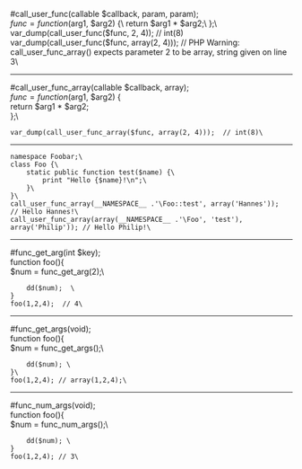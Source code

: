 #call_user_func(callable $callback, param, param);\
	$func = function($arg1, $arg2) {\
        return $arg1 * $arg2;\
	};\
	var_dump(call_user_func($func, 2, 4));	       // int(8)\
	var_dump(call_user_func($func, array(2, 4)));  // PHP Warning:  call_user_func_array() expects parameter 2 to be array, string given on line 3\
	
***	
#call_user_func_array(callable $callback, array);\
	$func = function($arg1, $arg2) {\
	    return $arg1 * $arg2;\
	};\

	var_dump(call_user_func_array($func, array(2, 4)));  // int(8)\
***
	namespace Foobar;\
	class Foo {\
	    static public function test($name) {\
		    print "Hello {$name}!\n";\
	    }\
	}\
	call_user_func_array(__NAMESPACE__ .'\Foo::test', array('Hannes'));   // Hello Hannes!\
	call_user_func_array(array(__NAMESPACE__ .'\Foo', 'test'), array('Philip')); // Hello Philip!\
***
#func_get_arg(int $key);\
	function foo(){\
	    $num = func_get_arg(2);\

	    dd($num);  \
	}
	foo(1,2,4);  // 4\

***
#func_get_args(void);\
	function foo(){\
	    $num = func_get_args();\

	    dd($num); \
	}\
	foo(1,2,4); // array(1,2,4);\
***
#func_num_args(void);\
	function foo(){\
	    $num = func_num_args();\

	    dd($num); \
	}
	foo(1,2,4); // 3\



